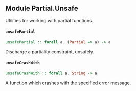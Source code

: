 ## Module Partial.Unsafe

Utilities for working with partial functions.

#### `unsafePartial`

``` purescript
unsafePartial :: forall a. (Partial => a) -> a
```

Discharge a partiality constraint, unsafely.

#### `unsafeCrashWith`

``` purescript
unsafeCrashWith :: forall a. String -> a
```

A function which crashes with the specified error message.


